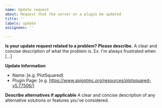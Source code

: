 ```yaml
---
name: Update request
about: Request that the server or a plugin be updated
title: ''
labels: update
assignees: ''

---
```


**Is your update request related to a problem? Please describe.**
A clear and concise description of what the problem is. Ex. I'm always frustrated when [...]

**Update Information**
 - Name: [e.g. PlotSquared]
 - Plugin Page: [e.g. https://www.spigotmc.org/resources/plotsquared-v5.77506/]

**Describe alternatives if applicable**
A clear and concise description of any alternative solutions or features you've considered.
